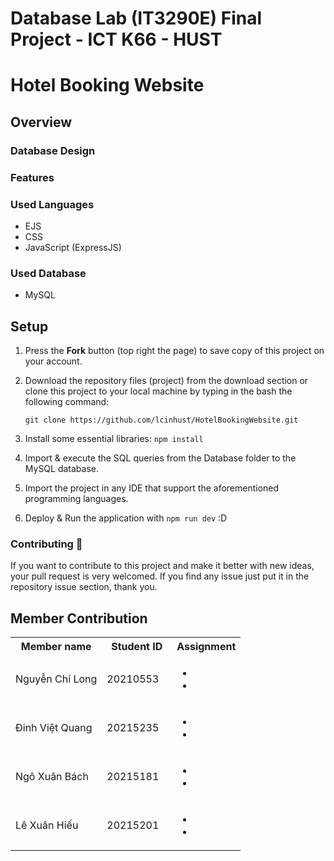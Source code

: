 # Database Lab (IT3290E) Final Project - ICT K66 - HUST

# Hotel Booking Website 

## Overview

### Database Design 

### Features

### Used Languages
* EJS
* CSS
* JavaScript (ExpressJS)
### Used Database
* MySQL

## Setup
1. Press the **Fork** button (top right the page) to save copy of this project on your account.
2. Download the repository files (project) from the download section or clone this project to your local machine by typing in the bash the following command:

       git clone https://github.com/lcinhust/HotelBookingWebsite.git
3. Install some essential libraries: `npm install`
4. Import & execute the SQL queries from the Database folder to the MySQL database.
5. Import the project in any IDE that support the aforementioned programming languages.
6. Deploy & Run the application with `npm run dev` :D

### Contributing 🔧
If you want to contribute to this project and make it better with new ideas, your pull request is very welcomed.
If you find any issue just put it in the repository issue section, thank you.

## Member Contribution

<table>
    <tbody>
        <tr>
            <th align="center">Member name</th>
            <th align="center">Student ID</th>
            <th align="center">Assignment</th>
        </tr>
        <tr>
            <td>Nguyễn Chí Long</td>
            <td align="center"> 20210553&nbsp;&nbsp;&nbsp;</td>
            <td align="left">
                <ul>
                <li></li>
                <li></li>
                </ul>
            </td>
        </tr>
        <tr>
            <td>Đinh Việt Quang</td>
            <td align="center"> 20215235&nbsp;&nbsp;&nbsp;</td>
            <td>
                <ul>
                <li></li>
                <li></li>
                </ul>
            </td>
        </tr>
        <tr>
            <td>Ngô Xuân Bách</td>
            <td align="center"> 20215181&nbsp;&nbsp;&nbsp;</td>
            <td>
                <ul>
                <li></li>
                <li></li>
                </ul>
            </td>
        </tr>
        <tr>
            <td>Lê Xuân Hiếu</td>
            <td align="center"> 20215201&nbsp;&nbsp;&nbsp;</td>
            <td>
                <ul>
                <li></li>
                <li></li>
                </ul>
            </td>
        </tr>
    </tbody>
</table>
